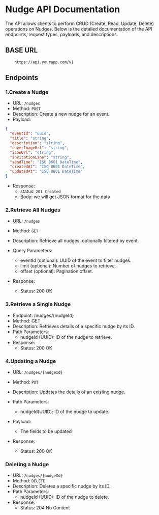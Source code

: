 # Nudge API Documentation
The API allows clients to perform CRUD (Create, Read, Update, Delete) operations on Nudges. Below is the detailed documentation of the API endpoints, request types, payloads, and descriptions.

## BASE URL
```
    https://api.yourapp.com/v1
```

## Endpoints

### 1.Create a Nudge

- URL: `/nudges`
- Method: `POST`
- Description: Create a new nudge for an event.
- Payload:

```json
{
  "eventId": "uuid",
  "title": "string",
  "description": "string",
  "coverImageUrl": "string",
  "iconUrl": "string",
  "invitationLine": "string",
  "sendTime": "ISO 8601 DateTime",
  "createdAt": "ISO 8601 DateTime",
  "updatedAt": "ISO 8601 DateTime"
}
```
- Response:
    - status: `201 Created`
    - Body: we will get JSON format for the data


### 2.Retrieve All Nudges

- URL: `/nudges`
- Method: `GET`
- Description: Retrieve all nudges, optionally filtered by event.
- Query Parameters:
  - eventId (optional): UUID of the event to filter nudges.
  - limit (optional): Number of nudges to retrieve.
  - offset (optional): Pagination offset.

- Response:
    - Status: 200 OK


### 3.Retrieve a Single Nudge

 - Endpoint: /nudges/{nudgeId}
 - Method: GET
 - Description: Retrieves details of a specific nudge by its ID.
 - Path Parameters:
    - nudgeId (UUID): ID of the nudge to retrieve.
 - Response:
    - Status: 200 OK

### 4.Updating a Nudge

 - URL: `/nudges/{nudgeId}`
 - Method: `PUT`
 - Description: Updates the details of an existing nudge.
 - Path Parameters:
    - nudgeId(UUID): ID of the nudge to update.
 - Payload:
    - The fields to be updated

 - Response:
    - Status: 200 OK


### Deleting a Nudge

- URL: `/nudges/{nudgeId}`
- Method: `DELETE`
- Description: Deletes a specific nudge by its ID.
- Path Parameters:
    - nudgeId (UUID): ID of the nudge to delete.
- Response:
    - Status: 204 No Content
